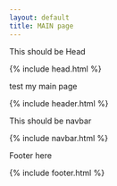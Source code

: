 ```yaml
---
layout: default
title: MAIN page
---
```


This should be Head

{% include head.html %}

test my main page

{% include header.html %}

This should be navbar

{% include navbar.html %}


Footer here

{% include footer.html %}

